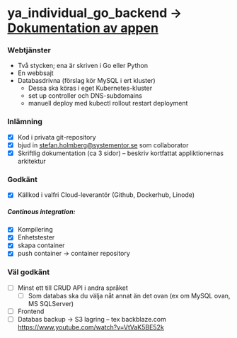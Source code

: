 # ya_individual_go_backend -> [Dokumentation av appen](https://github.com/tallner/ya_individual_go_backend/blob/main/Dokumentation.md)

### Webtjänster
- Två stycken; ena är skriven i Go  eller Python
- En webbsajt
- Databasdrivna (förslag kör MySQL i ert kluster)
	- Dessa ska köras i eget Kubernetes-kluster
	- set up controller och DNS-subdomains
	- manuell deploy med kubectl rollout restart deployment

### Inlämning
- [x] Kod i privata git-repository
- [x] bjud in stefan.holmberg@systementor.se som collaborator
- [x] Skriftlig dokumentation (ca 3 sidor) – beskriv kortfattat appliktionernas arkitektur

### Godkänt
- [x] Källkod i valfri Cloud-leverantör (Github, Dockerhub, Linode)

##### Continous integration:
- [x] Kompilering
- [x] Enhetstester 
- [x] skapa container 
- [x] push container -> container repository

### Väl godkänt
- [ ] Minst ett till CRUD API i andra språket
  - [ ] Som databas ska du välja nåt annat än det ovan (ex om MySQL ovan, MS SQLServer)
- [ ] Frontend
- [ ] Databas backup -> S3 lagring – tex backblaze.com
https://www.youtube.com/watch?v=VtVaK5BE52k

